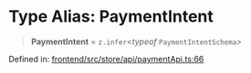 # Type Alias: PaymentIntent

> **PaymentIntent** = `z.infer`\<*typeof* `PaymentIntentSchema`\>

Defined in: [frontend/src/store/api/paymentApi.ts:66](https://github.com/lsendel/sass/blob/ca8b2b87627589617e0de57047e1f50d53e78078/frontend/src/store/api/paymentApi.ts#L66)
